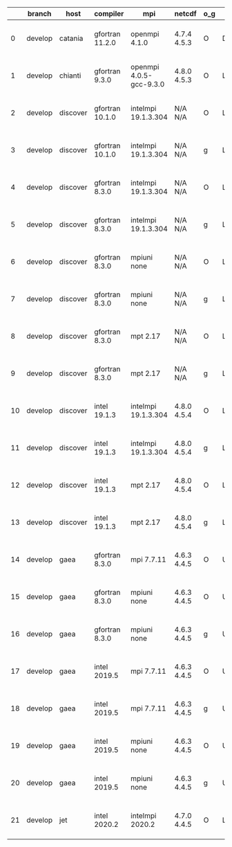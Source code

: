 |    | branch   | host     | compiler        | mpi                     | netcdf      | o_g   | os     | build   | u_pass   | u_fail   | s_pass   | s_fail   | e_pass   | e_fail   | nuopc_pass   | nuopc_fail   | artifacts_hash                                                                                                                                                      | modified                  |
|----|----------|----------|-----------------|-------------------------|-------------|-------|--------|---------|----------|----------|----------|----------|----------|----------|--------------|--------------|---------------------------------------------------------------------------------------------------------------------------------------------------------------------|---------------------------|
|  0 | develop  | catania  | gfortran 11.2.0 | openmpi 4.1.0           | 4.7.4 4.5.3 | O     | Darwin | pass    | 13508    | 154      | 41       | 8        | 80       | 0        | 45           | 5            | [artifacts](https://github.com/esmf-org/esmf-test-artifacts/tree/1c65154b74bcada23bb55ddba2590c85ac8ac390/develop/catania/gfortran/11.2.0/O/openmpi/4.1.0)          | 2022-05-03 00:06:29 -0600 |
|  1 | develop  | chianti  | gfortran 9.3.0  | openmpi 4.0.5-gcc-9.3.0 | 4.8.0 4.5.3 | O     | Linux  | pass    | 13662    | 0        | 49       | 0        | 80       | 0        | 50           | 0            | [artifacts](https://github.com/esmf-org/esmf-test-artifacts/tree/3ff0ba2f20be59f42ea87d253d9aa9463dc52d12/develop/chianti/gfortran/9.3.0/O/openmpi/4.0.5-gcc-9.3.0) | 2022-05-03 01:54:21 -0400 |
|  2 | develop  | discover | gfortran 10.1.0 | intelmpi 19.1.3.304     | N/A N/A     | O     | Linux  | pass    | 13647    | 15       | 49       | 0        | 80       | 0        | 50           | 0            | [artifacts](https://github.com/esmf-org/esmf-test-artifacts/tree/d51ebb166eef9b6ef962464a41be8c61b41ef716/develop/discover/gfortran/10.1.0/O/intelmpi/19.1.3.304)   | 2022-05-03 01:41:00 -0400 |
|  3 | develop  | discover | gfortran 10.1.0 | intelmpi 19.1.3.304     | N/A N/A     | g     | Linux  | pass    | 13647    | 15       | 49       | 0        | 80       | 0        | 50           | 0            | [artifacts](https://github.com/esmf-org/esmf-test-artifacts/tree/69dcdb1c04f3614bf303cea4c73e1d7e6b3db707/develop/discover/gfortran/10.1.0/g/intelmpi/19.1.3.304)   | 2022-05-03 01:45:00 -0400 |
|  4 | develop  | discover | gfortran 8.3.0  | intelmpi 19.1.3.304     | N/A N/A     | O     | Linux  | pass    | 13647    | 15       | 49       | 0        | 80       | 0        | 50           | 0            | [artifacts](https://github.com/esmf-org/esmf-test-artifacts/tree/4f3df5932d59378dfe9cf8db4d55c993abcbd0b3/develop/discover/gfortran/8.3.0/O/intelmpi/19.1.3.304)    | 2022-05-03 01:37:35 -0400 |
|  5 | develop  | discover | gfortran 8.3.0  | intelmpi 19.1.3.304     | N/A N/A     | g     | Linux  | pass    | 13647    | 15       | 49       | 0        | 80       | 0        | 50           | 0            | [artifacts](https://github.com/esmf-org/esmf-test-artifacts/tree/af64a5a8d406c97332297b0e1238de2910a21927/develop/discover/gfortran/8.3.0/g/intelmpi/19.1.3.304)    | 2022-05-03 01:48:17 -0400 |
|  6 | develop  | discover | gfortran 8.3.0  | mpiuni none             | N/A N/A     | O     | Linux  | pass    | 12136    | 0        | 8        | 0        | 43       | 0        | 0            | 50           | [artifacts](https://github.com/esmf-org/esmf-test-artifacts/tree/1a26bab24f0f392551c942ea2d5ab7b0ddb500e1/develop/discover/gfortran/8.3.0/O/mpiuni/none)            | 2022-05-03 01:32:53 -0400 |
|  7 | develop  | discover | gfortran 8.3.0  | mpiuni none             | N/A N/A     | g     | Linux  | pass    | 12136    | 0        | 8        | 0        | 43       | 0        | 0            | 50           | [artifacts](https://github.com/esmf-org/esmf-test-artifacts/tree/00077408e1c1dbd92ba611a960401c1432884b68/develop/discover/gfortran/8.3.0/g/mpiuni/none)            | 2022-05-03 01:38:49 -0400 |
|  8 | develop  | discover | gfortran 8.3.0  | mpt 2.17                | N/A N/A     | O     | Linux  | pass    | 13662    | 0        | 49       | 0        | 80       | 0        | 46           | 4            | [artifacts](https://github.com/esmf-org/esmf-test-artifacts/tree/07494facbf0dda8ceb5f663f8612c830b27820fa/develop/discover/gfortran/8.3.0/O/mpt/2.17)               | 2022-05-03 01:28:01 -0400 |
|  9 | develop  | discover | gfortran 8.3.0  | mpt 2.17                | N/A N/A     | g     | Linux  | pass    | 13662    | 0        | 49       | 0        | 80       | 0        | 46           | 4            | [artifacts](https://github.com/esmf-org/esmf-test-artifacts/tree/00077408e1c1dbd92ba611a960401c1432884b68/develop/discover/gfortran/8.3.0/g/mpt/2.17)               | 2022-05-03 01:38:49 -0400 |
| 10 | develop  | discover | intel 19.1.3    | intelmpi 19.1.3.304     | 4.8.0 4.5.4 | O     | Linux  | pass    | 13662    | 0        | 49       | 0        | 80       | 0        | 50           | 0            | [artifacts](https://github.com/esmf-org/esmf-test-artifacts/tree/7c9c25a3d61a3530513350b59e0e0da8838ecf5f/develop/discover/intel/19.1.3/O/intelmpi/19.1.3.304)      | 2022-05-03 01:53:14 -0400 |
| 11 | develop  | discover | intel 19.1.3    | intelmpi 19.1.3.304     | 4.8.0 4.5.4 | g     | Linux  | pass    | 13662    | 0        | 49       | 0        | 80       | 0        | 50           | 0            | [artifacts](https://github.com/esmf-org/esmf-test-artifacts/tree/60e73946e13023330a886639e23047ac89e29bef/develop/discover/intel/19.1.3/g/intelmpi/19.1.3.304)      | 2022-05-03 01:57:10 -0400 |
| 12 | develop  | discover | intel 19.1.3    | mpt 2.17                | 4.8.0 4.5.4 | O     | Linux  | pass    | 13662    | 0        | 49       | 0        | 80       | 0        | 0            | 50           | [artifacts](https://github.com/esmf-org/esmf-test-artifacts/tree/af64a5a8d406c97332297b0e1238de2910a21927/develop/discover/intel/19.1.3/O/mpt/2.17)                 | 2022-05-03 01:48:17 -0400 |
| 13 | develop  | discover | intel 19.1.3    | mpt 2.17                | 4.8.0 4.5.4 | g     | Linux  | pass    | 13662    | 0        | 49       | 0        | 80       | 0        | 0            | 50           | [artifacts](https://github.com/esmf-org/esmf-test-artifacts/tree/69dcdb1c04f3614bf303cea4c73e1d7e6b3db707/develop/discover/intel/19.1.3/g/mpt/2.17)                 | 2022-05-03 01:45:00 -0400 |
| 14 | develop  | gaea     | gfortran 8.3.0  | mpi 7.7.11              | 4.6.3 4.4.5 | O     | Unicos | pass    | 13661    | 1        | 49       | 0        | 80       | 0        | 47           | 3            | [artifacts](https://github.com/esmf-org/esmf-test-artifacts/tree/43e3ff5eb06b250fbf23a884397c68559907d51f/develop/gaea/gfortran/8.3.0/O/mpi/7.7.11)                 | 2022-05-03 01:58:47 -0400 |
| 15 | develop  | gaea     | gfortran 8.3.0  | mpiuni none             | 4.6.3 4.4.5 | O     | Unicos | pass    | 12136    | 0        | 8        | 0        | 43       | 0        | 0            | 50           | [artifacts](https://github.com/esmf-org/esmf-test-artifacts/tree/aaba362bc3646b14362d084e0beff4bacdfd769d/develop/gaea/gfortran/8.3.0/O/mpiuni/none)                | 2022-05-03 01:39:16 -0400 |
| 16 | develop  | gaea     | gfortran 8.3.0  | mpiuni none             | 4.6.3 4.4.5 | g     | Unicos | pass    | 12136    | 0        | 8        | 0        | 43       | 0        | 0            | 50           | [artifacts](https://github.com/esmf-org/esmf-test-artifacts/tree/aefea75cc62deb2d9e9064c458ad52a3f1b577c1/develop/gaea/gfortran/8.3.0/g/mpiuni/none)                | 2022-05-03 02:11:25 -0400 |
| 17 | develop  | gaea     | intel 2019.5    | mpi 7.7.11              | 4.6.3 4.4.5 | O     | Unicos | pass    | 13647    | 15       | 49       | 0        | 80       | 0        | 47           | 3            | [artifacts](https://github.com/esmf-org/esmf-test-artifacts/tree/990f8611c06fa4b91cc2a5824e939e78ad39640d/develop/gaea/intel/2019.5/O/mpi/7.7.11)                   | 2022-05-03 01:36:35 -0400 |
| 18 | develop  | gaea     | intel 2019.5    | mpi 7.7.11              | 4.6.3 4.4.5 | g     | Unicos | pass    | 13647    | 15       | 49       | 0        | 80       | 0        | 47           | 3            | [artifacts](https://github.com/esmf-org/esmf-test-artifacts/tree/de32f86e73fc082a8d2b86edd2eb768f49639eb6/develop/gaea/intel/2019.5/g/mpi/7.7.11)                   | 2022-05-03 01:51:23 -0400 |
| 19 | develop  | gaea     | intel 2019.5    | mpiuni none             | 4.6.3 4.4.5 | O     | Unicos | pass    | 12121    | 15       | 8        | 0        | 43       | 0        | 0            | 50           | [artifacts](https://github.com/esmf-org/esmf-test-artifacts/tree/aece09adaa4a563ba3295e6f1415ef4dd89dc5af/develop/gaea/intel/2019.5/O/mpiuni/none)                  | 2022-05-03 01:21:29 -0400 |
| 20 | develop  | gaea     | intel 2019.5    | mpiuni none             | 4.6.3 4.4.5 | g     | Unicos | pass    | 12121    | 15       | 8        | 0        | 43       | 0        | 0            | 50           | [artifacts](https://github.com/esmf-org/esmf-test-artifacts/tree/ff38ab0ea49133d562210f9ac1bd9030430eb035/develop/gaea/intel/2019.5/g/mpiuni/none)                  | 2022-05-03 01:40:05 -0400 |
| 21 | develop  | jet      | intel 2020.2    | intelmpi 2020.2         | 4.7.0 4.4.5 | O     | Linux  | pass    | pending  | pending  | pending  | pending  | pending  | pending  | pending      | pending      | [artifacts](https://github.com/esmf-org/esmf-test-artifacts/tree/c4eef7d77f2fca8c183585801b3d998a7d84c786/develop/jet/intel/2020.2/O/intelmpi/2020.2)               | 2022-05-03 04:07:41 +0000 |